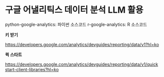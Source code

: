 # 구글 어낼리틱스 데이터 분석 LLM 활용



python-google-analytics: 파이썬 소스코드
r-google-analytics: R 소스코드


**키 받기**

https://developers.google.com/analytics/devguides/reporting/data/v1?hl=ko

**퀵 스타트**

https://developers.google.com/analytics/devguides/reporting/data/v1/quickstart-client-libraries?hl=ko

